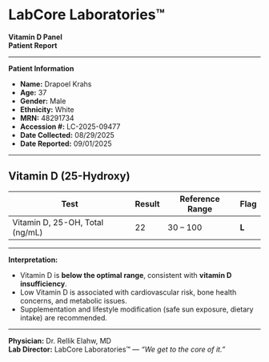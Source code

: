 # LabCore Laboratories™  
**Vitamin D Panel**  
**Patient Report**

---

**Patient Information**  
- **Name:** Drapoel Krahs  
- **Age:** 37  
- **Gender:** Male  
- **Ethnicity:** White  
- **MRN:** 48291734  
- **Accession #:** LC-2025-09477  
- **Date Collected:** 08/29/2025  
- **Date Reported:** 09/01/2025  

---

## Vitamin D (25-Hydroxy)

| Test                           | Result | Reference Range   | Flag  |
|--------------------------------|--------|------------------|-------|
| Vitamin D, 25-OH, Total (ng/mL)| 22     | 30 – 100         | **L** |

---

**Interpretation:**  
- Vitamin D is **below the optimal range**, consistent with **vitamin D insufficiency**.  
- Low Vitamin D is associated with cardiovascular risk, bone health concerns, and metabolic issues.  
- Supplementation and lifestyle modification (safe sun exposure, dietary intake) are recommended.  

---

**Physician:** Dr. Rellik Elahw, MD  
**Lab Director:** LabCore Laboratories™ — *“We get to the core of it.”*  
